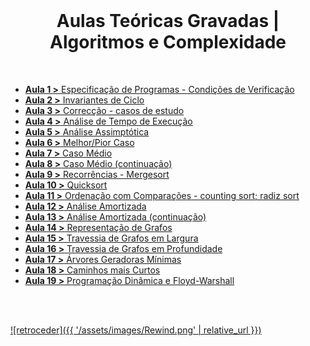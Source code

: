 <br>

<h1 align="center">Aulas Teóricas Gravadas | Algoritmos e Complexidade</h1>

<br>

* [**Aula 1 >** Especificação de Programas - Condições de Verificação](https://www.dropbox.com/sh/h29s8e8o0scl3sj/AACu3lzz3h9QyWDSw_0hw8GMa/Aula1%20especifica%C3%A7%C3%A3o%20de%20programas%20%3A%3A%20condi%C3%A7%C3%B5es%20de%20verifica%C3%A7%C3%A3o?dl=0&subfolder_nav_tracking=1)
* [**Aula 2 >** Invariantes de Ciclo](https://www.dropbox.com/sh/h29s8e8o0scl3sj/AACCF09aq957X8OGEUSwFXGYa/Aula2%20invariantes%20de%20ciclo?dl=0&subfolder_nav_tracking=1)
* [**Aula 3 >** Correcção - casos de estudo](https://www.dropbox.com/sh/h29s8e8o0scl3sj/AADQHieF5CSNAR_jUykQCZ4Ga/Aula3%20correc%C3%A7%C3%A3o%20%3A%3A%20casos%20de%20estudo?dl=0&subfolder_nav_tracking=1)
* [**Aula 4 >** Análise de Tempo de Execução](https://www.dropbox.com/sh/h29s8e8o0scl3sj/AAB9T9VwnzZW9-Vs7yaGa-GPa/Aula4%20an%C3%A1lise%20de%20tempo%20de%20execu%C3%A7%C3%A3o?dl=0&subfolder_nav_tracking=1)
* [**Aula 5 >** Análise Assimptótica](https://www.dropbox.com/sh/h29s8e8o0scl3sj/AABPis4yoFAEMZbgeJGK7I2Sa/Aula5%20an%C3%A1lise%20assimpt%C3%B3tica?dl=0&subfolder_nav_tracking=1)
* [**Aula 6 >** Melhor/Pior Caso](https://www.dropbox.com/sh/h29s8e8o0scl3sj/AAAEA1hQst92kQVYethN-Q48a/Aula6%20melhor%20%3A%20pior%20caso?dl=0&subfolder_nav_tracking=1)
* [**Aula 7 >** Caso Médio](https://www.dropbox.com/sh/h29s8e8o0scl3sj/AACsdhVmj1GFCbCyzFx9bsU3a/Aula7%20caso%20m%C3%A9dio?dl=0&subfolder_nav_tracking=1)
* [**Aula 8 >** Caso Médio (continuação)](https://www.dropbox.com/sh/h29s8e8o0scl3sj/AADtx1A8gc5fT1XMBvp7g2T0a/Aula8%20caso%20m%C3%A9dio?dl=0&subfolder_nav_tracking=1)
* [**Aula 9 >** Recorrências - Mergesort](https://www.dropbox.com/sh/h29s8e8o0scl3sj/AACkkUN60XjcPu8paRXqnNyga/Aula9%20recorr%C3%AAncias%20%3A%3A%20mergesort?dl=0&subfolder_nav_tracking=1)
* [**Aula 10 >** Quicksort](https://www.dropbox.com/sh/h29s8e8o0scl3sj/AABnWM2NM6JYKC8cu22EaJgQa/Aula10%20quicksort?dl=0&subfolder_nav_tracking=1)
* [**Aula 11 >** Ordenação com Comparações - counting sort; radiz sort](https://www.dropbox.com/sh/h29s8e8o0scl3sj/AABC4mwM6xJFIDMVDIXa3c11a/Aula11%20ordena%C3%A7%C3%A3o%20com%20compara%C3%A7%C3%B5es%20%3A%3A%20counting%20sort%20%3A%3A%20radix%20sort?dl=0&subfolder_nav_tracking=1)
* [**Aula 12 >** Análise Amortizada](https://www.dropbox.com/sh/h29s8e8o0scl3sj/AAAMgtkhRBakeMbzYIcK0U9Ia/Aula12%20an%C3%A1lise%20amortizada?dl=0&subfolder_nav_tracking=1)
* [**Aula 13 >** Análise Amortizada (continuação)](https://www.dropbox.com/sh/h29s8e8o0scl3sj/AABx-aM_0Add5dAQaMOrEbw_a/Aula13%20an%C3%A1lise%20amortizada?dl=0&subfolder_nav_tracking=1)
* [**Aula 14 >** Representação de Grafos](https://www.dropbox.com/sh/h29s8e8o0scl3sj/AADx70JY3zl1RuCrH6GBgBhga/Aula14%20representa%C3%A7%C3%A3o%20de%20grafos?dl=0&subfolder_nav_tracking=1)
* [**Aula 15 >** Travessia de Grafos em Largura](https://www.dropbox.com/sh/h29s8e8o0scl3sj/AADJ2j-g6Ea0I0FgqlEzsUp3a/Aula15%20travessia%20de%20grafos%20em%20largura?dl=0&subfolder_nav_tracking=1)
* [**Aula 16 >** Travessia de Grafos em Profundidade](https://www.dropbox.com/sh/h29s8e8o0scl3sj/AAApWDN8bjZkgOK8ySBqOfLna/Aula16%20travessia%20de%20grafos%20em%20profundidade?dl=0&subfolder_nav_tracking=1)
* [**Aula 17 >** Árvores Geradoras Mínimas](https://www.dropbox.com/sh/h29s8e8o0scl3sj/AABho0LEvaQt18DNUBxbpgIfa/Aula17%20%C3%A1rvores%20geradoras%20m%C3%ADnimas?dl=0&subfolder_nav_tracking=1)
* [**Aula 18 >** Caminhos mais Curtos](https://www.dropbox.com/sh/h29s8e8o0scl3sj/AAB5qpBQTNVGdXwQCATj79Cia/Aula18%20caminhos%20mais%20curtos?dl=0&subfolder_nav_tracking=1)
* [**Aula 19 >**  Programação Dinâmica e Floyd-Warshall](https://www.dropbox.com/sh/h29s8e8o0scl3sj/AADR4hGA0HOZ4ZJS8_feQIKZa/Aula19%20progr%20dinamica%20e%20Floyd-Warshall?dl=0&subfolder_nav_tracking=1)

<br><br>

[![retroceder]({{ '/assets/images/Rewind.png' | relative_url }})](https://david81820.github.io/Recursos-LCC/AlgComp)
